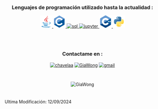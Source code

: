 
# 

<br>
<h3 align="center">Lenguajes de programación utilizado hasta la actualidad : </h3>
<p align="center"> 
<a href="https://www.java.com" target="_blank" rel="noreferrer"> 
<img src="https://raw.githubusercontent.com/devicons/devicon/master/icons/java/java-original.svg" alt="java" width="40" height="40"/> 
</a> 
<a href="https://www.cprogramming.com/" target="_blank" rel="noreferrer"> 
<img src="https://raw.githubusercontent.com/devicons/devicon/master/icons/c/c-original.svg" alt="c" width="40" height="40"/> 
</a> 


  
<a href="https://www.w3schools.com/sql/" target="_blank" rel="noreferrer">
  <img src="https://img.icons8.com/color/48/000000/sql.png" alt="sql" width="40" height="40"/>
</a>



<a href="https://jupyter.org/" target="_blank" rel="noreferrer">
  <img src="https://cdn.jsdelivr.net/gh/devicons/devicon/icons/jupyter/jupyter-original-wordmark.svg" alt="jupyter" width="40" height="40"/>
</a>
  
<a href="https://www.w3schools.com/cpp/" target="_blank" rel="noreferrer"> 
<img src="https://raw.githubusercontent.com/devicons/devicon/master/icons/cplusplus/cplusplus-original.svg" alt="cplusplus" width="40" height="40"/> 
</a> 
<a href="https://www.python.org" target="_blank" rel="noreferrer"> 
<img src="https://raw.githubusercontent.com/devicons/devicon/master/icons/python/python-original.svg" alt="python" width="40" height="40"/> 
</a> 
</p><br>

#

<h3 align="center">Contactame en :</h3>
<p align="center">
<a href="https://linkedin.com/in/chavelaa" target="blank"><img align="center" src="https://raw.githubusercontent.com/rahuldkjain/github-profile-readme-generator/master/src/images/icons/Social/linked-in-alt.svg" alt="chavelaa" height="30" width="40" /></a>
<a href="https://github.com/GiaWong" target="blank"><img align="center" src="https://raw.githubusercontent.com/rahuldkjain/github-profile-readme-generator/master/src/images/icons/Social/github.svg" alt="GiaWong" height="30" width="40" /></a>
<a href="mailto:laboral.wong@gmail.com" target="blank"><img align="center" src="https://cdn-icons-png.flaticon.com/512/732/732200.png" alt="gmail" height="30" width="40" /></a>
</p>
<br>
<p align="center"> <img src="https://komarev.com/ghpvc/?username=GiaWong&label=Profile%20views&color=0e75b6&style=flat" alt="GiaWong" /> </p>

#
Ultima Modificación: 12/09/2024




